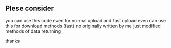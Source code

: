 ## Plese consider
you can use this code even for normal upload and fast upload even can use this for download methods (fast)
no originally written by me just modified methods of data returning

thanks
